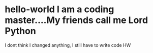 # hello-world I am a coding master....My friends call me Lord Python
I dont think I changed anything, I still have to write code
HW
